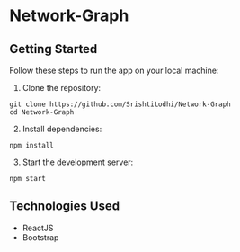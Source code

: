# Network-Graph

<h2>Getting Started</h2>

<p>Follow these steps to run the app on your local machine:</p>

<ol>
  <li>Clone the repository:</li>
</ol>

<pre><code>git clone https://github.com/SrishtiLodhi/Network-Graph
cd Network-Graph
</code></pre>

<ol start="2">
  <li>Install dependencies:</li>
</ol>

<pre><code>npm install
</code></pre>

<ol start="3">
  <li>Start the development server:</li>
</ol>

<pre><code>npm start
</code></pre>

<h2>Technologies Used</h2>

<ul>
  <li>ReactJS</li>
  <li>Bootstrap</li>
</ul>

